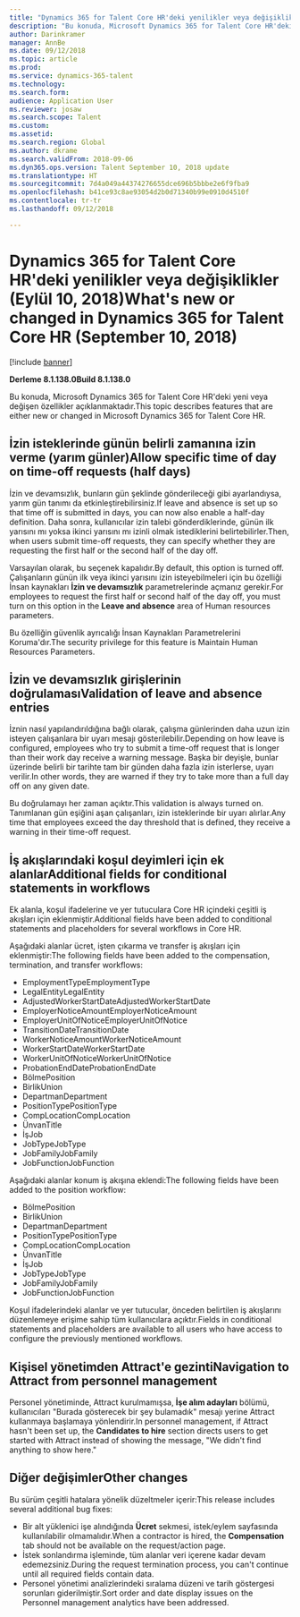```yaml
---
title: "Dynamics 365 for Talent Core HR'deki yenilikler veya değişiklikler (Eylül 10, 2018)"
description: "Bu konuda, Microsoft Dynamics 365 for Talent Core HR'deki yeni veya değişen özellikler açıklanmaktadır."
author: Darinkramer
manager: AnnBe
ms.date: 09/12/2018
ms.topic: article
ms.prod: 
ms.service: dynamics-365-talent
ms.technology: 
ms.search.form: 
audience: Application User
ms.reviewer: josaw
ms.search.scope: Talent
ms.custom: 
ms.assetid: 
ms.search.region: Global
ms.author: dkrame
ms.search.validFrom: 2018-09-06
ms.dyn365.ops.version: Talent September 10, 2018 update
ms.translationtype: HT
ms.sourcegitcommit: 7d4a049a44374276655dce696b5bbbe2e6f9fba9
ms.openlocfilehash: b41ce93c8ae93054d2b0d71340b99e0910d4510f
ms.contentlocale: tr-tr
ms.lasthandoff: 09/12/2018

---
```


# <a name="whats-new-or-changed-in-dynamics-365-for-talent-core-hr-september-10-2018"></a><span data-ttu-id="cc6c2-103">Dynamics 365 for Talent Core HR'deki yenilikler veya değişiklikler (Eylül 10, 2018)</span><span class="sxs-lookup"><span data-stu-id="cc6c2-103">What's new or changed in Dynamics 365 for Talent Core HR (September 10, 2018)</span></span>

[!include [banner](includes/banner.md)]

<span data-ttu-id="cc6c2-104">**Derleme 8.1.138.0**</span><span class="sxs-lookup"><span data-stu-id="cc6c2-104">**Build 8.1.138.0**</span></span>

<span data-ttu-id="cc6c2-105">Bu konuda, Microsoft Dynamics 365 for Talent Core HR'deki yeni veya değişen özellikler açıklanmaktadır.</span><span class="sxs-lookup"><span data-stu-id="cc6c2-105">This topic describes features that are either new or changed in Microsoft Dynamics 365 for Talent Core HR.</span></span>

## <a name="allow-specific-time-of-day-on-time-off-requests-half-days"></a><span data-ttu-id="cc6c2-106">İzin isteklerinde günün belirli zamanına izin verme (yarım günler)</span><span class="sxs-lookup"><span data-stu-id="cc6c2-106">Allow specific time of day on time-off requests (half days)</span></span>

<span data-ttu-id="cc6c2-107">İzin ve devamsızlık, bunların gün şeklinde gönderileceği gibi ayarlandıysa, yarım gün tanımı da etkinleştirebilirsiniz.</span><span class="sxs-lookup"><span data-stu-id="cc6c2-107">If leave and absence is set up so that time off is submitted in days, you can now also enable a half-day definition.</span></span> <span data-ttu-id="cc6c2-108">Daha sonra, kullanıcılar izin talebi gönderdiklerinde, günün ilk yarısını mı yoksa ikinci yarısını mı izinli olmak istediklerini belirtebilirler.</span><span class="sxs-lookup"><span data-stu-id="cc6c2-108">Then, when users submit time-off requests, they can specify whether they are requesting the first half or the second half of the day off.</span></span>

<span data-ttu-id="cc6c2-109">Varsayılan olarak, bu seçenek kapalıdır.</span><span class="sxs-lookup"><span data-stu-id="cc6c2-109">By default, this option is turned off.</span></span> <span data-ttu-id="cc6c2-110">Çalışanların günün ilk veya ikinci yarısını izin isteyebilmeleri için bu özelliği İnsan kaynakları **İzin ve devamsızlık** parametrelerinde açmanız gerekir.</span><span class="sxs-lookup"><span data-stu-id="cc6c2-110">For employees to request the first half or second half of the day off, you must turn on this option in the **Leave and absence** area of Human resources parameters.</span></span>

<span data-ttu-id="cc6c2-111">Bu özelliğin güvenlik ayrıcalığı İnsan Kaynakları Parametrelerini Koruma'dır.</span><span class="sxs-lookup"><span data-stu-id="cc6c2-111">The security privilege for this feature is Maintain Human Resources Parameters.</span></span>

## <a name="validation-of-leave-and-absence-entries"></a><span data-ttu-id="cc6c2-112">İzin ve devamsızlık girişlerinin doğrulaması</span><span class="sxs-lookup"><span data-stu-id="cc6c2-112">Validation of leave and absence entries</span></span>

<span data-ttu-id="cc6c2-113">İznin nasıl yapılandırıldığına bağlı olarak, çalışma günlerinden daha uzun izin isteyen çalışanlara bir uyarı mesajı gösterilebilir.</span><span class="sxs-lookup"><span data-stu-id="cc6c2-113">Depending on how leave is configured, employees who try to submit a time-off request that is longer than their work day receive a warning message.</span></span> <span data-ttu-id="cc6c2-114">Başka bir deyişle, bunlar üzerinde belirli bir tarihte tam bir günden daha fazla izin isterlerse, uyarı verilir.</span><span class="sxs-lookup"><span data-stu-id="cc6c2-114">In other words, they are warned if they try to take more than a full day off on any given date.</span></span>

<span data-ttu-id="cc6c2-115">Bu doğrulamayı her zaman açıktır.</span><span class="sxs-lookup"><span data-stu-id="cc6c2-115">This validation is always turned on.</span></span> <span data-ttu-id="cc6c2-116">Tanımlanan gün eşiğini aşan çalışanları, izin isteklerinde bir uyarı alırlar.</span><span class="sxs-lookup"><span data-stu-id="cc6c2-116">Any time that employees exceed the day threshold that is defined, they receive a warning in their time-off request.</span></span>

## <a name="additional-fields-for-conditional-statements-in-workflows"></a><span data-ttu-id="cc6c2-117">İş akışlarındaki koşul deyimleri için ek alanlar</span><span class="sxs-lookup"><span data-stu-id="cc6c2-117">Additional fields for conditional statements in workflows</span></span>

<span data-ttu-id="cc6c2-118">Ek alanla, koşul ifadelerine ve yer tutuculara Core HR içindeki çeşitli iş akışları için eklenmiştir.</span><span class="sxs-lookup"><span data-stu-id="cc6c2-118">Additional fields have been added to conditional statements and placeholders for several workflows in Core HR.</span></span>

<span data-ttu-id="cc6c2-119">Aşağıdaki alanlar ücret, işten çıkarma ve transfer iş akışları için eklenmiştir:</span><span class="sxs-lookup"><span data-stu-id="cc6c2-119">The following fields have been added to the compensation, termination, and transfer workflows:</span></span>

- <span data-ttu-id="cc6c2-120">EmploymentType</span><span class="sxs-lookup"><span data-stu-id="cc6c2-120">EmploymentType</span></span>
- <span data-ttu-id="cc6c2-121">LegalEntity</span><span class="sxs-lookup"><span data-stu-id="cc6c2-121">LegalEntity</span></span>
- <span data-ttu-id="cc6c2-122">AdjustedWorkerStartDate</span><span class="sxs-lookup"><span data-stu-id="cc6c2-122">AdjustedWorkerStartDate</span></span>
- <span data-ttu-id="cc6c2-123">EmployerNoticeAmount</span><span class="sxs-lookup"><span data-stu-id="cc6c2-123">EmployerNoticeAmount</span></span>
- <span data-ttu-id="cc6c2-124">EmployerUnitOfNotice</span><span class="sxs-lookup"><span data-stu-id="cc6c2-124">EmployerUnitOfNotice</span></span>
- <span data-ttu-id="cc6c2-125">TransitionDate</span><span class="sxs-lookup"><span data-stu-id="cc6c2-125">TransitionDate</span></span>
- <span data-ttu-id="cc6c2-126">WorkerNoticeAmount</span><span class="sxs-lookup"><span data-stu-id="cc6c2-126">WorkerNoticeAmount</span></span>
- <span data-ttu-id="cc6c2-127">WorkerStartDate</span><span class="sxs-lookup"><span data-stu-id="cc6c2-127">WorkerStartDate</span></span>
- <span data-ttu-id="cc6c2-128">WorkerUnitOfNotice</span><span class="sxs-lookup"><span data-stu-id="cc6c2-128">WorkerUnitOfNotice</span></span>
- <span data-ttu-id="cc6c2-129">ProbationEndDate</span><span class="sxs-lookup"><span data-stu-id="cc6c2-129">ProbationEndDate</span></span>
- <span data-ttu-id="cc6c2-130">Bölme</span><span class="sxs-lookup"><span data-stu-id="cc6c2-130">Position</span></span>
- <span data-ttu-id="cc6c2-131">Birlik</span><span class="sxs-lookup"><span data-stu-id="cc6c2-131">Union</span></span>
- <span data-ttu-id="cc6c2-132">Departman</span><span class="sxs-lookup"><span data-stu-id="cc6c2-132">Department</span></span>
- <span data-ttu-id="cc6c2-133">PositionType</span><span class="sxs-lookup"><span data-stu-id="cc6c2-133">PositionType</span></span>
- <span data-ttu-id="cc6c2-134">CompLocation</span><span class="sxs-lookup"><span data-stu-id="cc6c2-134">CompLocation</span></span>
- <span data-ttu-id="cc6c2-135">Ünvan</span><span class="sxs-lookup"><span data-stu-id="cc6c2-135">Title</span></span>
- <span data-ttu-id="cc6c2-136">İş</span><span class="sxs-lookup"><span data-stu-id="cc6c2-136">Job</span></span>
- <span data-ttu-id="cc6c2-137">JobType</span><span class="sxs-lookup"><span data-stu-id="cc6c2-137">JobType</span></span>
- <span data-ttu-id="cc6c2-138">JobFamily</span><span class="sxs-lookup"><span data-stu-id="cc6c2-138">JobFamily</span></span>
- <span data-ttu-id="cc6c2-139">JobFunction</span><span class="sxs-lookup"><span data-stu-id="cc6c2-139">JobFunction</span></span>

<span data-ttu-id="cc6c2-140">Aşağıdaki alanlar konum iş akışına eklendi:</span><span class="sxs-lookup"><span data-stu-id="cc6c2-140">The following fields have been added to the position workflow:</span></span>

- <span data-ttu-id="cc6c2-141">Bölme</span><span class="sxs-lookup"><span data-stu-id="cc6c2-141">Position</span></span>
- <span data-ttu-id="cc6c2-142">Birlik</span><span class="sxs-lookup"><span data-stu-id="cc6c2-142">Union</span></span>
- <span data-ttu-id="cc6c2-143">Departman</span><span class="sxs-lookup"><span data-stu-id="cc6c2-143">Department</span></span>
- <span data-ttu-id="cc6c2-144">PositionType</span><span class="sxs-lookup"><span data-stu-id="cc6c2-144">PositionType</span></span>
- <span data-ttu-id="cc6c2-145">CompLocation</span><span class="sxs-lookup"><span data-stu-id="cc6c2-145">CompLocation</span></span>
- <span data-ttu-id="cc6c2-146">Ünvan</span><span class="sxs-lookup"><span data-stu-id="cc6c2-146">Title</span></span>
- <span data-ttu-id="cc6c2-147">İş</span><span class="sxs-lookup"><span data-stu-id="cc6c2-147">Job</span></span>
- <span data-ttu-id="cc6c2-148">JobType</span><span class="sxs-lookup"><span data-stu-id="cc6c2-148">JobType</span></span>
- <span data-ttu-id="cc6c2-149">JobFamily</span><span class="sxs-lookup"><span data-stu-id="cc6c2-149">JobFamily</span></span>
- <span data-ttu-id="cc6c2-150">JobFunction</span><span class="sxs-lookup"><span data-stu-id="cc6c2-150">JobFunction</span></span>

<span data-ttu-id="cc6c2-151">Koşul ifadelerindeki alanlar ve yer tutucular, önceden belirtilen iş akışlarını düzenlemeye erişime sahip tüm kullanıcılara açıktır.</span><span class="sxs-lookup"><span data-stu-id="cc6c2-151">Fields in conditional statements and placeholders are available to all users who have access to configure the previously mentioned workflows.</span></span>

## <a name="navigation-to-attract-from-personnel-management"></a><span data-ttu-id="cc6c2-152">Kişisel yönetimden Attract'e gezinti</span><span class="sxs-lookup"><span data-stu-id="cc6c2-152">Navigation to Attract from personnel management</span></span>

<span data-ttu-id="cc6c2-153">Personel yönetiminde, Attract kurulmamışsa, **İşe alım adayları** bölümü, kullanıcıları "Burada gösterecek bir şey bulamadık" mesajı yerine Attract kullanmaya başlamaya yönlendirir.</span><span class="sxs-lookup"><span data-stu-id="cc6c2-153">In personnel management, if Attract hasn't been set up, the **Candidates to hire** section directs users to get started with Attract instead of showing the message, "We didn't find anything to show here."</span></span>

## <a name="other-changes"></a><span data-ttu-id="cc6c2-154">Diğer değişimler</span><span class="sxs-lookup"><span data-stu-id="cc6c2-154">Other changes</span></span>

<span data-ttu-id="cc6c2-155">Bu sürüm çeşitli hatalara yönelik düzeltmeler içerir:</span><span class="sxs-lookup"><span data-stu-id="cc6c2-155">This release includes several additional bug fixes:</span></span>

- <span data-ttu-id="cc6c2-156">Bir alt yüklenici işe alındığında **Ücret** sekmesi, istek/eylem sayfasında kullanılabilir olmamalıdır.</span><span class="sxs-lookup"><span data-stu-id="cc6c2-156">When a contractor is hired, the **Compensation** tab should not be available on the request/action page.</span></span>
- <span data-ttu-id="cc6c2-157">İstek sonlandırma işleminde, tüm alanlar veri içerene kadar devam edemezsiniz.</span><span class="sxs-lookup"><span data-stu-id="cc6c2-157">During the request termination process, you can't continue until all required fields contain data.</span></span>
- <span data-ttu-id="cc6c2-158">Personel yönetimi analizlerindeki sıralama düzeni ve tarih göstergesi sorunları giderilmiştir.</span><span class="sxs-lookup"><span data-stu-id="cc6c2-158">Sort order and date display issues on the Personnel management analytics have been addressed.</span></span>

